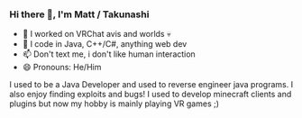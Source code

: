 ### Hi there 👋, I'm Matt / Takunashi

- 🔭 I worked on VRChat avis and worlds 💀
- 🌱 I code in Java, C++/C#, anything web dev
- 📫 Don't text me, i don't like human interaction
- 😄 Pronouns: He/Him

I used to be a Java Developer and used to reverse engineer java programs. I also enjoy finding exploits and bugs!
I used to develop minecraft clients and plugins but now my hobby is mainly playing VR games ;)
